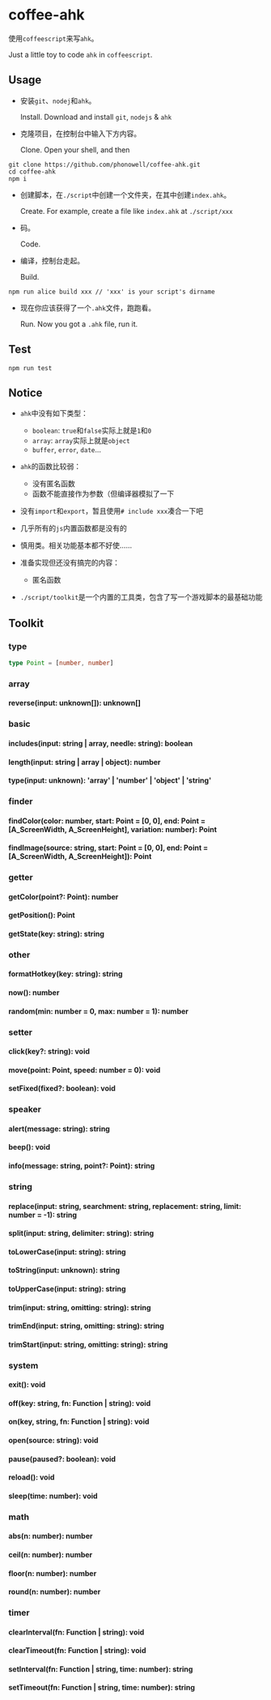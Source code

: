 # coffee-ahk

使用`coffeescript`来写`ahk`。

Just a little toy to code `ahk` in `coffeescript`.

## Usage

- 安装`git`、`nodej`和`ahk`。

  Install. Download and install `git`, `nodejs` & `ahk`

- 克隆项目，在控制台中输入下方内容。

  Clone. Open your shell, and then

```shell
git clone https://github.com/phonowell/coffee-ahk.git
cd coffee-ahk
npm i
```

- 创建脚本，在`./script`中创建一个文件夹，在其中创建`index.ahk`。

  Create. For example, create a file like `index.ahk` at `./script/xxx`

- 码。

  Code.

- 编译，控制台走起。
  
  Build.

```shell
npm run alice build xxx // 'xxx' is your script's dirname
```

- 现在你应该获得了一个`.ahk`文件，跑跑看。
  
  Run. Now you got a `.ahk` file, run it.

## Test

```shell
npm run test
```

## Notice

- `ahk`中没有如下类型：
  - `boolean`: `true`和`false`实际上就是`1`和`0`
  - `array`: `array`实际上就是`object`
  - `buffer`, `error`, `date`...

- `ahk`的函数比较弱：
  - 没有匿名函数
  - 函数不能直接作为参数（但编译器模拟了一下

- 没有`import`和`export`，暂且使用`# include xxx`凑合一下吧

- 几乎所有的`js`内置函数都是没有的

- 慎用类。相关功能基本都不好使……

- 准备实现但还没有搞完的内容：
  - 匿名函数

- `./script/toolkit`是一个内置的工具类，包含了写一个游戏脚本的最基础功能

## Toolkit

### type

```typescript
type Point = [number, number]
```

### array

#### reverse(input: unknown[]): unknown[]

### basic

#### includes(input: string | array, needle: string): boolean

#### length(input: string | array | object): number

#### type(input: unknown): 'array' | 'number' | 'object' | 'string'

### finder

#### findColor(color: number, start: Point = [0, 0], end: Point = [A_ScreenWidth, A_ScreenHeight], variation: number): Point

#### findImage(source: string, start: Point = [0, 0], end: Point = [A_ScreenWidth, A_ScreenHeight]): Point

### getter

#### getColor(point?: Point): number

#### getPosition(): Point

#### getState(key: string): string

### other

#### formatHotkey(key: string): string

#### now(): number

#### random(min: number = 0, max: number = 1): number

### setter

#### click(key?: string): void

#### move(point: Point, speed: number = 0): void

#### setFixed(fixed?: boolean): void

### speaker

#### alert(message: string): string

#### beep(): void

#### info(message: string, point?: Point): string

### string

#### replace(input: string, searchment: string, replacement: string, limit: number = -1): string

#### split(input: string, delimiter: string): string

#### toLowerCase(input: string): string

#### toString(input: unknown): string

#### toUpperCase(input: string): string

#### trim(input: string, omitting: string): string

#### trimEnd(input: string, omitting: string): string

#### trimStart(input: string, omitting: string): string

### system

#### exit(): void

#### off(key: string, fn: Function | string): void

#### on(key, string, fn: Function | string): void

#### open(source: string): void

#### pause(paused?: boolean): void

#### reload(): void

#### sleep(time: number): void

### math

#### abs(n: number): number
  
#### ceil(n: number): number

#### floor(n: number): number

#### round(n: number): number

### timer

#### clearInterval(fn: Function | string): void

#### clearTimeout(fn: Function | string): void

#### setInterval(fn: Function | string, time: number): string

#### setTimeout(fn: Function | string, time: number): string
